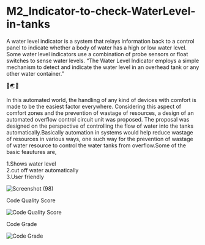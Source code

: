 # M2_Indicator-to-check-WaterLevel-in-tanks


A water level indicator is a system that relays information back to a control panel to indicate whether a body of water has a high or low water level. Some water level indicators use a combination of probe sensors or float switches to sense water levels. “The Water Level Indicator employs a simple mechanism to detect and indicate the water level in an overhead tank or any other water container.” 

🚰:earth_asia::droplet:

In  this  automated  world,  the 
handling  of  any  kind  of  devices  with  comfort  is  made  to  be  the  easiest  factor  everywhere.  Considering  this  aspect 
of  comfort  zones  and  the  prevention  of  wastage  of  resources,  a  design  of  an  automated  overflow  control  circuit 
unit  was  proposed.  The  proposal  was  designed  on  the  perspective  of  controlling  the  flow  of  water 
into  the  tanks  automatically.Basically  automation  in  systems  would  help  reduce  wastage  of  resources  in  various  ways,  one  such  way  for  the 
prevention  of  wastage  of  water  resource  to  control  the  water  tanks  from  overflow.Some of the basic feautures are,
 
1.Shows water level <br />
2.cut off water automatically <br />
3.User friendly




![Screenshot (98)](https://user-images.githubusercontent.com/101939465/164615566-cd31afbf-e25b-4a0e-b8e7-6cf1e0122336.png)

Code Quality Score


![Code Quality Score](https://api.codiga.io/project/32980/score/svg)


Code Grade

![Code Grade](https://api.codiga.io/project/32980/status/svg)

